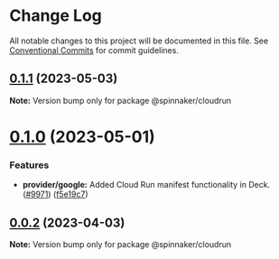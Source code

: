 # Change Log

All notable changes to this project will be documented in this file.
See [Conventional Commits](https://conventionalcommits.org) for commit guidelines.

## [0.1.1](https://github.com/spinnaker/deck/compare/@spinnaker/cloudrun@0.1.0...@spinnaker/cloudrun@0.1.1) (2023-05-03)

**Note:** Version bump only for package @spinnaker/cloudrun





# [0.1.0](https://github.com/spinnaker/deck/compare/@spinnaker/cloudrun@0.0.2...@spinnaker/cloudrun@0.1.0) (2023-05-01)


### Features

* **provider/google:** Added Cloud Run manifest functionality in Deck. ([#9971](https://github.com/spinnaker/deck/issues/9971)) ([f5e19c7](https://github.com/spinnaker/deck/commit/f5e19c77a0135963ca1f54beb5ef9abc48ba8968))





## [0.0.2](https://github.com/spinnaker/deck/compare/@spinnaker/cloudrun@0.0.1...@spinnaker/cloudrun@0.0.2) (2023-04-03)

**Note:** Version bump only for package @spinnaker/cloudrun

